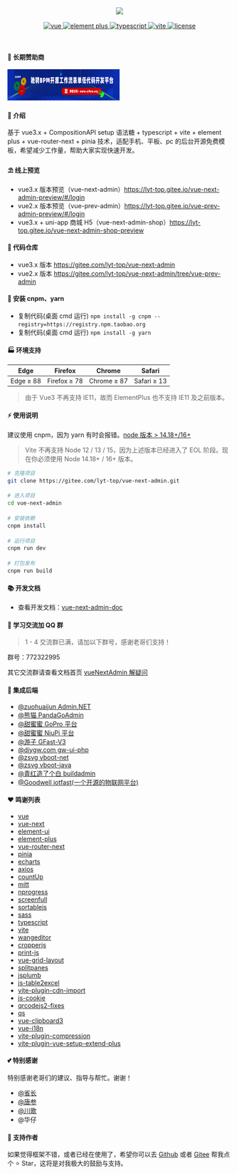<div align="center">
	<img src="https://i.hd-r.cn/6ce52e5724fae609444b5b48bdc4accb.png">
	<p align="center">
		<a href="https://v3.vuejs.org/" target="_blank">
			<img src="https://img.shields.io/badge/vue.js-vue3.x-green" alt="vue">
		</a>
		<a href="https://element-plus.gitee.io/#/zh-CN/component/changelog" target="_blank">
			<img src="https://img.shields.io/badge/element--plus-%3E1.0.0-blue" alt="element plus">
		</a>
		<a href="https://www.tslang.cn/" target="_blank">
	    <img src="https://img.shields.io/badge/typescript-%3E4.0.0-blue" alt="typescript">
	  </a>
		<a href="https://vitejs.dev/" target="_blank">
		  <img src="https://img.shields.io/badge/vite-%3E2.0.0-yellow" alt="vite">
		</a>
		<a href="https://gitee.com/lyt-top/vue-next-admin/blob/master/LICENSE" target="_blank">
		  <img src="https://img.shields.io/badge/license-MIT-success" alt="license">
		</a>
	</p>
	<p>&nbsp;</p>
</div>

#### 💝 长期赞助商

<a href="http://www.ccflow.org/" target="_blank">
	<img src="./src/assets/ccflowRightNextAdmin.png" width="50%" height="70px">
</a>

#### 🌈 介绍

基于 vue3.x + CompositionAPI setup 语法糖 + typescript + vite + element plus + vue-router-next + pinia 技术，适配手机、平板、pc 的后台开源免费模板，希望减少工作量，帮助大家实现快速开发。

#### ⛱️ 线上预览

- vue3.x 版本预览（vue-next-admin）<a href="https://lyt-top.gitee.io/vue-next-admin-preview/#/login" target="_blank">https://lyt-top.gitee.io/vue-next-admin-preview/#/login</a>
- vue2.x 版本预览（vue-prev-admin）<a href="https://lyt-top.gitee.io/vue-prev-admin-preview/#/login" target="_blank">https://lyt-top.gitee.io/vue-prev-admin-preview/#/login</a>
- vue3.x + uni-app 商城 H5（vue-next-admin-shop）<a href="https://lyt-top.gitee.io/vue-next-admin-shop-preview" target="_blank">https://lyt-top.gitee.io/vue-next-admin-shop-preview</a>

#### 💒 代码仓库

- vue3.x 版本 <a href="https://gitee.com/lyt-top/vue-next-admin" target="_blank">https://gitee.com/lyt-top/vue-next-admin</a>
- vue2.x 版本 <a href="https://gitee.com/lyt-top/vue-next-admin/tree/vue-prev-admin" target="_blank">https://gitee.com/lyt-top/vue-next-admin/tree/vue-prev-admin</a>

#### 🚧 安装 cnpm、yarn

- 复制代码(桌面 cmd 运行) `npm install -g cnpm --registry=https://registry.npm.taobao.org`
- 复制代码(桌面 cmd 运行) `npm install -g yarn`

#### 🏭 环境支持

| Edge      | Firefox      | Chrome      | Safari      |
| --------- | ------------ | ----------- | ----------- |
| Edge ≥ 88 | Firefox ≥ 78 | Chrome ≥ 87 | Safari ≥ 13 |

> 由于 Vue3 不再支持 IE11，故而 ElementPlus 也不支持 IE11 及之前版本。

#### ⚡ 使用说明

建议使用 cnpm，因为 yarn 有时会报错。<a href="http://nodejs.cn/" target="_blank">node 版本 > 14.18+/16+</a>

> Vite 不再支持 Node 12 / 13 / 15，因为上述版本已经进入了 EOL 阶段。现在你必须使用 Node 14.18+ / 16+ 版本。

```bash
# 克隆项目
git clone https://gitee.com/lyt-top/vue-next-admin.git

# 进入项目
cd vue-next-admin

# 安装依赖
cnpm install

# 运行项目
cnpm run dev

# 打包发布
cnpm run build
```

#### 📚 开发文档

- 查看开发文档：<a href="https://lyt-top.gitee.io/vue-next-admin-doc-preview" target="_blank">vue-next-admin-doc</a>

#### 💯 学习交流加 QQ 群

> 1 - 4 交流群已满，请加以下群号，感谢老哥们支持！

群号：772322995

其它交流群请查看文档首页 [vueNextAdmin 解疑问](https://lyt-top.gitee.io/vue-next-admin-doc-preview/)

#### 💒 集成后端

- <a target="_blank" href="https://gitee.com/zuohuaijun/Admin.NET">@zuohuaijun Admin.NET</a>
- <a target="_blank" href="https://github.com/PandaGoAdmin/PandaX">@熊猫 PandaGoAdmin</a>
- <a target="_blank" href="https://toscode.gitee.com/GionConnection/gopro_free">@甜蜜蜜 GoPro 平台</a>
- <a target="_blank" href="https://gitee.com/GionConnection/niupi-free">@甜蜜蜜 NiuPi 平台</a>
- <a target="_blank" href="https://gitee.com/tiger1103/gfast/tree/os-v3/">@游子 GFast-V3</a>
- <a target="_blank" href="https://gitee.com/diygw/diygw-ui-php/">@diygw.com gw-ui-php</a>
- <a target="_blank" href="https://gitee.com/zsvg/vboot-net">@zsvg vboot-net</a>
- <a target="_blank" href="https://gitee.com/zsvg/vboot-java">@zsvg vboot-java</a>
- <a target="_blank" href="https://gitee.com/wonderful-code/buildadmin">@青红造了个白 buildadmin</a>
- <a target="_blank" href="https://github.com/xiaodingding/iotfast">@Goodwell iotfast(一个开源的物联网平台)</a>

#### ❤️ 鸣谢列表

- <a href="https://github.com/vuejs/vue" target="_blank">vue</a>
- <a href="https://github.com/vuejs/vue-next" target="_blank">vue-next</a>
- <a href="https://github.com/ElemeFE/element" target="_blank">element-ui</a>
- <a href="https://github.com/element-plus/element-plus" target="_blank">element-plus</a>
- <a href="https://github.com/vuejs/vue-router-next" target="_blank">vue-router-next</a>
- <a href="https://github.com/vuejs/pinia" target="_blank">pinia</a>
- <a href="https://github.com/apache/echarts" target="_blank">echarts</a>
- <a href="https://github.com/axios/axios" target="_blank">axios</a>
- <a href="https://github.com/inorganik/countUp.js" target="_blank">countUp</a>
- <a href="https://github.com/developit/mitt" target="_blank">mitt</a>
- <a href="https://github.com/rstacruz/nprogress" target="_blank">nprogress</a>
- <a href="https://github.com/sindresorhus/screenfull.js" target="_blank">screenfull</a>
- <a href="https://github.com/SortableJS/Sortable" target="_blank">sortablejs</a>
- <a href="https://github.com/sass/sass" target="_blank">sass</a>
- <a href="https://github.com/microsoft/TypeScript" target="_blank">typescript</a>
- <a href="https://github.com/vitejs/vite" target="_blank">vite</a>
- <a href="https://github.com/wangeditor-team/wangEditor" target="_blank">wangeditor</a>
- <a href="https://github.com/fengyuanchen/cropperjs" target="_blank">cropperjs</a>
- <a href="https://github.com/crabbly/Print.js" target="_blank">print-js</a>
- <a href="https://github.com/jbaysolutions/vue-grid-layout" target="_blank">vue-grid-layout</a>
- <a href="https://github.com/antoniandre/splitpanes" target="_blank">splitpanes</a>
- <a href="https://github.com/jsplumb/jsplumb" target="_blank">jsplumb</a>
- <a href="https://github.com/hxj9102/table2excel" target="_blank">js-table2excel</a>
- <a href="https://github.com/mmf-fe/vite-plugin-cdn-import" target="_blank">vite-plugin-cdn-import</a>
- <a href="https://github.com/js-cookie/js-cookie" target="_blank">js-cookie</a>
- <a href="https://github.com/davidshimjs/qrcodejs" target="_blank">qrcodejs2-fixes</a>
- <a href="https://github.com/ljharb/qs" target="_blank">qs</a>
- <a href="https://github.com/JamieCurnow/vue-clipboard3" target="_blank">vue-clipboard3</a>
- <a href="https://github.com/intlify/vue-i18n-next" target="_blank">vue-i18n</a>
- <a href="https://github.com/vbenjs/vite-plugin-compression" target="_blank">vite-plugin-compression</a>
- <a href="https://github.com/chenxch/vite-plugin-vue-setup-extend-plus" target="_blank">vite-plugin-vue-setup-extend-plus</a>

#### 💕 特别感谢

特别感谢老哥们的建议、指导与帮忙。谢谢！

- <a href="https://gitee.com/click33/sa-plus" target="_blank">@省长</a>
- <a href="https://gitee.com/jskz/Jskz-SpringCloud" target="_blank">@唐参</a>
- <a href="https://gitee.com/chuange" target="_blank">@川歌</a>
- @华仔

#### 💌 支持作者

如果觉得框架不错，或者已经在使用了，希望你可以去 <a target="_blank" href="https://github.com/lyt-Top/vue-next-admin">Github</a> 或者
<a target="_blank" href="https://gitee.com/lyt-top/vue-next-admin">Gitee</a> 帮我点个 ⭐ Star，这将是对我极大的鼓励与支持。
